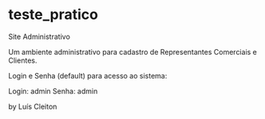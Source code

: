 # teste_pratico
Site Administrativo

Um ambiente administrativo para cadastro de Representantes Comerciais e Clientes.

Login e Senha (default) para acesso ao sistema:

Login: admin
Senha: admin

by Luís Cleiton
